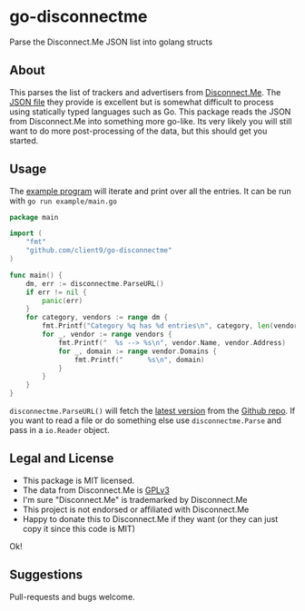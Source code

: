 # go-disconnectme
Parse the Disconnect.Me JSON list into golang structs

## About

This parses the list of trackers and advertisers from [Disconnect.Me](https://disconnect.me). The [JSON file](https://github.com/disconnectme/disconnect-tracking-protection/blob/master/services.json) they provide is excellent but is somewhat difficult to process using statically typed languages such as Go.  This package reads the JSON from Disconnect.Me into something more go-like.  Its very likely you will still want to do more post-processing of the data, but this should get you started.

## Usage

The [example program](example/main.go) will iterate and print over all the entries.   It can be run with `go run example/main.go`

```go
package main

import (
	"fmt"
	"github.com/client9/go-disconnectme"
)

func main() {
	dm, err := disconnectme.ParseURL()
	if err != nil {
		panic(err)
	}
	for category, vendors := range dm {
		fmt.Printf("Category %q has %d entries\n", category, len(vendors))
		for _, vendor := range vendors {
			fmt.Printf("  %s --> %s\n", vendor.Name, vendor.Address)
			for _, domain := range vendor.Domains {
				fmt.Printf("      %s\n", domain)
			}
		}
	}
}
```

`disconnectme.ParseURL()` will fetch the [latest version](https://raw.githubusercontent.com/disconnectme/disconnect-tracking-protection/master/services.json) from the [Github repo](https://github.com/disconnectme/disconnect-tracking-protection).  If you want to read a file or do something else use `disconnectme.Parse` and pass in a `io.Reader` object.

## Legal and License

* This package is MIT licensed.
* The data from Disconnect.Me is [GPLv3](https://github.com/disconnectme/disconnect-tracking-protection/blob/master/LICENSE)
* I'm sure "Disconnect.Me" is trademarked by Disconnect.Me
* This project is not endorsed or affiliated with Disconnect.Me
* Happy to donate this to Disconnect.Me if they want (or they can just copy it since this code is MIT)

Ok!

## Suggestions

Pull-requests and bugs welcome.


